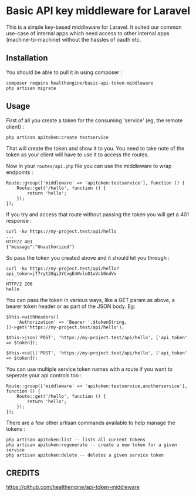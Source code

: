 # Basic API key middleware for Laravel

This is a simple key-based middleware for Laravel.  It suited our common use-case of internal apps which need access to other internal apps (machine-to-machine) without the hassles of oauth etc.

## Installation

You should be able to pull it in using composer :

```
composer require healthengine/basic-api-token-middleware
php artisan migrate
```

## Usage

First of all you create a token for the consuming 'service' (eg, the remote client) :
```
php artisan apitoken:create testservice
```
That will create the token and show it to you.  You need to take note of the token as your client will have to use it to access the routes.

Now in your `routes/api.php` file you can use the middleware to wrap endpoints :
```
Route::group(['middleware' => 'apitoken:testservice'], function () {
    Route::get('/hello', function () {
        return 'hello';
    });
});
```

If you try and access that route without passing the token you will get a 401 response :
```
curl -kv https://my-project.test/api/hello
...
HTTP/2 401
{"message":"Unauthorized"}
```
So pass the token you created above and it should let you through :
```
curl -kv https://my-project.test/api/hello?api_token=jT7ryt28gi3YCvgE4WvluO1uVcb0ndVx
...
HTTP/2 200
hello
```

You can pass the token in various ways, like a GET param as above, a bearer token header or as part of the JSON body.  Eg:
```
$this->withHeaders([
    'Authorization' => 'Bearer '.$tokenString,
])->get('https://my-project.test/api/hello');

$this->json('POST', 'https://my-project.test/api/hello', ['api_token' => $token]);

$this->call('POST', 'https://my-project.test/api/hello', ['api_token' => $token]);
```

You can use multiple service token names with a route if you want to seperate your api controls too :
```
Route::group(['middleware' => 'apitoken:testservice,anotherservice'], function () {
    Route::get('/hello', function () {
        return 'hello';
    });
});
```

There are a few other artisan commands available to help manage the tokens :
```
php artisan apitoken:list -- lists all current tokens
php artisan apitoken:regenerate -- create a new token for a given service
php artisan apitoken:delete -- deletes a given service token
```

## CREDITS
https://github.com/healthengine/api-token-middleware
